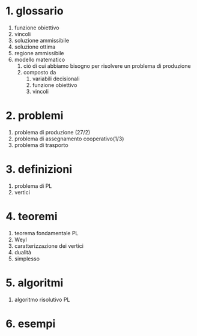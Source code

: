 # 1. glossario
1. funzione obiettivo
2. vincoli
3. soluzione ammissibile
4. soluzione ottima
5. regione ammissibile
6. modello matematico
	1. ciò di cui abbiamo bisogno per risolvere un problema di produzione
	2. composto da
		1. variabili decisionali
		2. funzione obiettivo
		3. vincoli


# 2. problemi
1. problema di produzione (27/2)
2. problema di assegnamento cooperativo(1/3)
3. problema di trasporto


# 3. definizioni
1. problema di PL
2. vertici 



# 4. teoremi
1. teorema fondamentale PL
2. Weyl
3. caratterizzazione dei vertici
4. dualità
5. simplesso

# 5. algoritmi
1. algoritmo risolutivo PL


# 6. esempi

